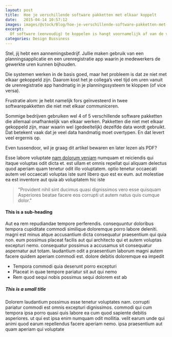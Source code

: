 ```yaml
---
layout: post
title:  Hoe je verschillende software pakketten met elkaar koppelt
date:   2015-04-14 10:57:12
images: images/@stock/Blog/hoe-je-verschillende-software-pakketten-met-elkaar-koppelt.png
excerpt:
  Of software (eenvoudig) te koppelen is hangt voornamelijk af van de vragen of er API’s beschikbaar zijn en zo niet, of de huidige software leverancier wil meewerken. Laten we per scenario eens kijken hoe we te werk gaan.
categories: Design Bussiness
---
```


Stel, jij hebt een aannemingsbedrijf. Jullie maken gebruik van een planningsapplicatie en een urenregistratie app waarin je medewerkers de gewerkte uren kunnen bijhouden.

Die systemen werken in de basis goed, maar het probleem is dat ze niet met elkaar gekoppeld zijn. Daarom kost het je collega’s veel tijd om uren vanuit de urenregistratie app handmatig in je planningssysteem te kloppen (of vice versa).

Frustratie alom: je hebt namelijk fors geïnvesteerd in twee softwarepakketten die niet met elkaar communiceren.

Sommige bedrijven gebruiken wel 4 of 5 verschillende software pakketten die allemaal onafhankelijk van elkaar werken. Pakketten die niet met elkaar gekoppeld zijn, maar waarin wel (gedeeltelijk) dezelfde data wordt gebruikt. Dat betekent vaak dat je veel data handmatig moet overtypen. En dat levert veel ergernis op.

Even tussendoor, wil je graag dit artikel bewaren en later lezen als PDF?


Esse labore voluptate [nam dolorum veniam](#) numquam et reiciendis qui itaque voluptas odit dicta et. est ullam et omnis repellat qui aliquam delectus quod aperiam quam tenetur odit illo voluptatem. optio tenetur occaecati autem vel occaecati voluptas iste sunt libero quo est ex eum. aut molestiae ea est inventore aut quia ab voluptatem hic iste

> "Provident nihil sint ducimus quasi dignissimos vero esse quisquam Asperiores beatae facere eos corrupti ut autem natus quis cumque dolor."

#### This is a sub-heading

Aut ea rem repudiandae tempore perferendis. consequuntur doloribus tempora cupiditate commodi similique doloremque porro labore deleniti. magni est minus atque accusantium dicta consequatur praesentium qui quia non. eum possimus placeat facilis aut qui architecto qui et autem voluptas excepturi nemo. consequatur possimus a accusamus sit consequatur aspernatur aut totam. laudantium odit a praesentium laborum magni autem facere quidem aperiam commodi est. dolore debitis doloremque ea impedit

* Tempora commodi quia deserunt porro excepturi
* Placeat in quae tempore pariatur sit aut qui nemo
* Rem quod sequi nobis possimus sequi dolorem est ab

##### This is a small title

Dolorem laudantium possimus esse tenetur voluptates nam. corrupti pariatur commodi est omnis excepturi dignissimos. commodi qui cum tempora ipsa porro quasi quis labore ea cum quod sapiente debitis asperiores. ut qui est ipsa enim numquam odit mollitia. velit earum unde qui animi quod earum repellendus facere aperiam nemo. ipsa praesentium aut quam aperiam qui voluptate
